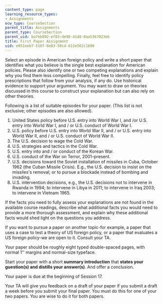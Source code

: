 ```yaml
---
content_type: page
learning_resource_types:
- Assignments
ocw_type: CourseSection
parent_title: Assignments
parent_type: CourseSection
parent_uid: ba7eb892-ef03-de90-41d8-0aa5367823eb
title: First Paper Assignment
uid: e051eeb7-5107-0e83-50cd-612e562c1b90
---
```


Select an episode in American foreign policy and write a short paper that identifies what you believe is the single best explanation for American policies. Please also identify one or two competing explanations and explain why you find them less compelling. Finally, feel free to identify policy prescriptions that follow from your analysis, if any do. Use historical evidence to support your argument. You may want to draw on theories discussed in this course to construct your explanation but can also rely on other theories. 

Following is a list of suitable episodes for your paper. (This list is not exclusive; other episodes are also allowed).

1.  United States policy before U.S. entry into World War I, and /or U.S. entry into World War I, and / or U.S. conduct of World War I.
2.  U.S. policy before U.S. entry into World War II, and / or U.S. entry into World War II, and / or U.S. conduct of World War II.
3.  The U.S. decision to wage the Cold War.
4.  U.S. strategies and tactics in the Cold War.
5.  U.S. entry into and / or conduct of the Korean War.
6.  U.S. conduct of the War on Terror, 2001–present.
7.  U.S. decisions toward the Soviet installation of missiles in Cuba, October 1962 (the Cuban Missile Crisis). E.g., the U.S. decision to insist on the missiles's removal; or to pursue a blockade instead of bombing and invading.
8.  U.S. intervention decisions, e.g., the U.S. decisions not to intervene in Rwanda in 1994; to intervene in Libya in 2011; to intervene in Iraq 2003; to intervene in Vietnam 1965.

If the facts you need to fully assess your explanations are not found in the available course readings, describe what additional facts you would need to provide a more thorough assessment, and explain why these additional facts would shed light on the questions you address.

If you want to pursue a paper on another topic-for example, a paper that uses a case to test a theory of US foreign policy, or a paper that evaluates a US foreign policy-we are open to it. Consult your TA.

Your paper should be roughly eight typed double-spaced pages, with normal 1'' margins and normal-size typeface.

Start your paper with a short **summary introduction** that **states your guestion(s) and distills your answer(s)**. And offer a conclusion.

Your paper is due at the beginning of Session 17.

Your TA will give you feedback on a draft of your paper if you submit a draft a week before you submit your final paper. You must do this for one of your two papers. You are wise to do it for both papers.